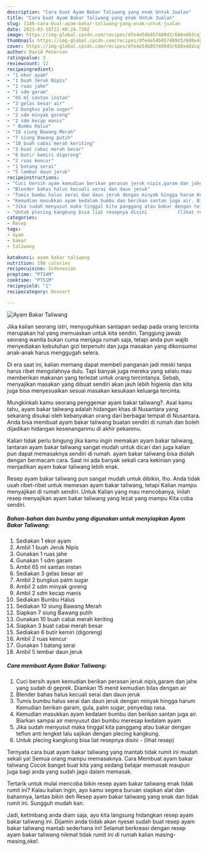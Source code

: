 ```yaml
---
description: "Cara buat Ayam Bakar Taliwang yang enak Untuk Jualan"
title: "Cara buat Ayam Bakar Taliwang yang enak Untuk Jualan"
slug: 1146-cara-buat-ayam-bakar-taliwang-yang-enak-untuk-jualan
date: 2021-03-18T22:48:24.730Z
image: https://img-global.cpcdn.com/recipes/dfe4e54b057409d3/680x482cq70/ayam-bakar-taliwang-foto-resep-utama.jpg
thumbnail: https://img-global.cpcdn.com/recipes/dfe4e54b057409d3/680x482cq70/ayam-bakar-taliwang-foto-resep-utama.jpg
cover: https://img-global.cpcdn.com/recipes/dfe4e54b057409d3/680x482cq70/ayam-bakar-taliwang-foto-resep-utama.jpg
author: David Peterson
ratingvalue: 3
reviewcount: 12
recipeingredient:
- "1 ekor ayam"
- "1 buah Jeruk Nipis"
- "1 ruas jahe"
- "1 sdm garam"
- "65 ml santan instan"
- "3 gelas besar air"
- "2 bungkus palm sugar"
- "2 sdm minyak goreng"
- "2 sdm kecap manis"
- " Bumbu Halus"
- "10 siung Bawang Merah"
- "7 siung Bawang putih"
- "10 buah cabai merah keriting"
- "3 buat cabai merah besar"
- "6 butir kemiri digoreng"
- "2 ruas kencur"
- "1 batang serai"
- "5 lembar daun jeruk"
recipeinstructions:
- "Cuci bersih ayam kemudian berikan perasan jeruk nipis,garam dan jahe yang sudah di geprek. Diamkan 15 menit kemudian bilas dengan air"
- "Blender bahas halus kecuali serai dan daun jeruk"
- "Tumis bumbu halus serai dan daun jeruk dengan minyak hingga harum Kemudian berikan garam, gula, palm sugar, penyedap rasa."
- "Kemudian masukkan ayam kedalam bumbu dan berikan santan juga air. Biarkan sampai air menyusut dan bumbu meresap kedalam ayam"
- "Jika sudah menyusut maka tinggal kita panggang atau bakar dengan teflon anti lengket lalu sajikan dengan plecing kangkung."
- "Untuk plecing kangkung bisa liat resepnya disini           (lihat resep)"
categories:
- Resep
tags:
- ayam
- bakar
- taliwang

katakunci: ayam bakar taliwang 
nutrition: 190 calories
recipecuisine: Indonesian
preptime: "PT24M"
cooktime: "PT51M"
recipeyield: "1"
recipecategory: Dessert

---
```



![Ayam Bakar Taliwang](https://img-global.cpcdn.com/recipes/dfe4e54b057409d3/680x482cq70/ayam-bakar-taliwang-foto-resep-utama.jpg)

Jika kalian seorang istri, menyuguhkan santapan sedap pada orang tercinta merupakan hal yang memuaskan untuk kita sendiri. Tanggung jawab seorang  wanita bukan cuma menjaga rumah saja, tetapi anda pun wajib menyediakan kebutuhan gizi terpenuhi dan juga masakan yang dikonsumsi anak-anak harus menggugah selera.

Di era  saat ini, kalian memang dapat membeli panganan jadi meski tanpa harus ribet mengolahnya dulu. Tapi banyak juga mereka yang selalu mau memberikan makanan yang terlezat untuk orang tercintanya. Sebab, menyajikan masakan yang dibuat sendiri akan jauh lebih higienis dan kita juga bisa menyesuaikan sesuai masakan kesukaan keluarga tercinta. 



Mungkinkah kamu seorang penggemar ayam bakar taliwang?. Asal kamu tahu, ayam bakar taliwang adalah hidangan khas di Nusantara yang sekarang disukai oleh kebanyakan orang dari berbagai tempat di Nusantara. Anda bisa membuat ayam bakar taliwang buatan sendiri di rumah dan boleh dijadikan hidangan kesenanganmu di akhir pekanmu.

Kalian tidak perlu bingung jika kamu ingin memakan ayam bakar taliwang, lantaran ayam bakar taliwang sangat mudah untuk dicari dan juga kalian pun dapat memasaknya sendiri di rumah. ayam bakar taliwang bisa diolah dengan bermacam cara. Saat ini ada banyak sekali cara kekinian yang menjadikan ayam bakar taliwang lebih enak.

Resep ayam bakar taliwang pun sangat mudah untuk dibikin, lho. Anda tidak usah ribet-ribet untuk memesan ayam bakar taliwang, tetapi Kalian mampu menyajikan di rumah sendiri. Untuk Kalian yang mau mencobanya, inilah resep menyajikan ayam bakar taliwang yang lezat yang mampu Kita coba sendiri.

<!--inarticleads1-->

##### Bahan-bahan dan bumbu yang digunakan untuk menyiapkan Ayam Bakar Taliwang:

1. Sediakan 1 ekor ayam
1. Ambil 1 buah Jeruk Nipis
1. Gunakan 1 ruas jahe
1. Gunakan 1 sdm garam
1. Ambil 65 ml santan instan
1. Sediakan 3 gelas besar air
1. Ambil 2 bungkus palm sugar
1. Ambil 2 sdm minyak goreng
1. Ambil 2 sdm kecap manis
1. Sediakan  Bumbu Halus
1. Sediakan 10 siung Bawang Merah
1. Siapkan 7 siung Bawang putih
1. Gunakan 10 buah cabai merah keriting
1. Siapkan 3 buat cabai merah besar
1. Sediakan 6 butir kemiri (digoreng)
1. Ambil 2 ruas kencur
1. Gunakan 1 batang serai
1. Ambil 5 lembar daun jeruk




<!--inarticleads2-->

##### Cara membuat Ayam Bakar Taliwang:

1. Cuci bersih ayam kemudian berikan perasan jeruk nipis,garam dan jahe yang sudah di geprek. Diamkan 15 menit kemudian bilas dengan air
1. Blender bahas halus kecuali serai dan daun jeruk
1. Tumis bumbu halus serai dan daun jeruk dengan minyak hingga harum Kemudian berikan garam, gula, palm sugar, penyedap rasa.
1. Kemudian masukkan ayam kedalam bumbu dan berikan santan juga air. Biarkan sampai air menyusut dan bumbu meresap kedalam ayam
1. Jika sudah menyusut maka tinggal kita panggang atau bakar dengan teflon anti lengket lalu sajikan dengan plecing kangkung.
1. Untuk plecing kangkung bisa liat resepnya disini -           (lihat resep)




Ternyata cara buat ayam bakar taliwang yang mantab tidak rumit ini mudah sekali ya! Semua orang mampu memasaknya. Cara Membuat ayam bakar taliwang Cocok banget buat kita yang sedang belajar memasak maupun juga bagi anda yang sudah jago dalam memasak.

Tertarik untuk mulai mencoba bikin resep ayam bakar taliwang enak tidak rumit ini? Kalau kalian ingin, ayo kamu segera buruan siapkan alat dan bahannya, lantas bikin deh Resep ayam bakar taliwang yang enak dan tidak rumit ini. Sungguh mudah kan. 

Jadi, ketimbang anda diam saja, ayo kita langsung hidangkan resep ayam bakar taliwang ini. Dijamin anda tiidak akan nyesel sudah buat resep ayam bakar taliwang mantab sederhana ini! Selamat berkreasi dengan resep ayam bakar taliwang nikmat tidak rumit ini di rumah kalian masing-masing,oke!.

